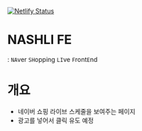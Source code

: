 [![Netlify Status](https://api.netlify.com/api/v1/badges/bb7c0fac-fda8-4b6f-900e-885099ce2ace/deploy-status)](https://app.netlify.com/sites/nashli/deploys)

# NASHLI FE
: `NA`ver `SH`opping `LI`ve `F`ront`E`nd

# 개요
- 네이버 쇼핑 라이브 스케줄을 보여주는 페이지
- 광고를 넣어서 클릭 유도 예정